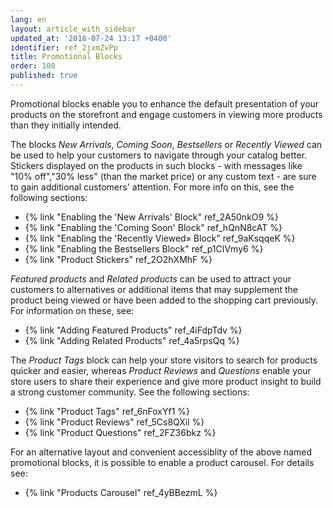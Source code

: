 ```yaml
---
lang: en
layout: article_with_sidebar
updated_at: '2018-07-24 13:17 +0400'
identifier: ref_2jxmZvPp
title: Promotional Blocks
order: 100
published: true
---
```

Promotional blocks enable you to enhance the default presentation of your products on the storefront and engage customers in viewing more products than they initially intended. 

The blocks _New Arrivals_, _Coming Soon_, _Bestsellers_ or _Recently Viewed_ can be used to help your customers to navigate through your catalog better. Stickers displayed on the products in such blocks - with messages like "10% off","30% less" (than the market price) or any custom text - are sure to gain additional customers' attention. For more info on this, see the following sections:
   
  * {% link "Enabling the 'New Arrivals' Block" ref_2A50nkO9 %}
  * {% link "Enabling the 'Coming Soon' Block" ref_hQnN8cAT %}
  * {% link "Enabling the 'Recently Viewed» Block" ref_9aKsqqeK %}
  * {% link "Enabling the Bestsellers Block" ref_p1CIVmy6 %}
  * {% link "Product Stickers" ref_2O2hXMhF %}

_Featured products_ and _Related products_ can be used to attract your customers to alternatives or additional items that may supplement the product being viewed or have been added to the shopping cart previously. For information on these, see: 

   * {% link "Adding Featured Products" ref_4iFdpTdv %}
   * {% link "Adding Related Products" ref_4a5rpsQq %}

The _Product Tags_ block can help your store visitors to search for products quicker and easier, whereas _Product Reviews_ and _Questions_ enable your store users to share their experience and give more product insight to build a strong customer community. See the following sections:

   * {% link "Product Tags" ref_6nFoxYf1 %}
   * {% link "Product Reviews" ref_5Cs8QXil %}
   * {% link "Product Questions" ref_2FZ36bkz %}

For an alternative layout and convenient accessiblity of the above named promotional blocks, it is possible to enable a product carousel. For details see:
   
   * {% link "Products Carousel" ref_4yBBezmL %}
